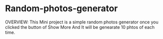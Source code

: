 # Random-photos-generator
OVERVIEW:
 This Mini project is a simple random photos generator once you clicked the button of Show More
And It will be genearate 10 phtos of each time.
